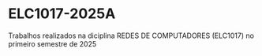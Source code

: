 # ELC1017-2025A

Trabalhos realizados na diciplina REDES DE COMPUTADORES (ELC1017) no primeiro semestre de 2025
